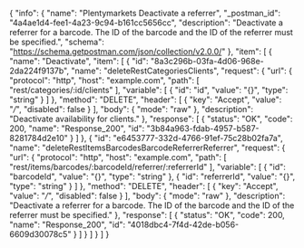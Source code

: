 {
  "info": {
    "name": "Plentymarkets Deactivate a referrer",
    "_postman_id": "4a4ae1d4-fee1-4a23-9c94-b161cc5656cc",
    "description": "Deactivate a referrer for a barcode. The ID of the barcode and the ID of the referrer must be specified.",
    "schema": "https://schema.getpostman.com/json/collection/v2.0.0/"
  },
  "item": [
    {
      "name": "Deactivate",
      "item": [
        {
          "id": "8a3c296b-03fa-4d06-968e-2da224f9137b",
          "name": "deleteRestCategoriesClients",
          "request": {
            "url": {
              "protocol": "http",
              "host": "example.com",
              "path": [
                "rest/categories/:id/clients"
              ],
              "variable": [
                {
                  "id": "id",
                  "value": "{}",
                  "type": "string"
                }
              ]
            },
            "method": "DELETE",
            "header": [
              {
                "key": "Accept",
                "value": "*/*",
                "disabled": false
              }
            ],
            "body": {
              "mode": "raw"
            },
            "description": "Deactivate availability for clients."
          },
          "response": [
            {
              "status": "OK",
              "code": 200,
              "name": "Response_200",
              "id": "3b84a963-fdab-4957-b587-8281784d2e10"
            }
          ]
        },
        {
          "id": "e6453777-332d-4766-91ef-75c28b02fa7a",
          "name": "deleteRestItemsBarcodesBarcodeReferrerReferrer",
          "request": {
            "url": {
              "protocol": "http",
              "host": "example.com",
              "path": [
                "rest/items/barcodes/:barcodeId/referrer/:referrerId"
              ],
              "variable": [
                {
                  "id": "barcodeId",
                  "value": "{}",
                  "type": "string"
                },
                {
                  "id": "referrerId",
                  "value": "{}",
                  "type": "string"
                }
              ]
            },
            "method": "DELETE",
            "header": [
              {
                "key": "Accept",
                "value": "*/*",
                "disabled": false
              }
            ],
            "body": {
              "mode": "raw"
            },
            "description": "Deactivate a referrer for a barcode. The ID of the barcode and the ID of the referrer must be specified."
          },
          "response": [
            {
              "status": "OK",
              "code": 200,
              "name": "Response_200",
              "id": "4018dbc4-7f4d-42de-b056-6609d30078c5"
            }
          ]
        }
      ]
    }
  ]
}